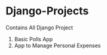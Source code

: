 # Django-Projects
Contains All Django Project


1. Basic Polls App
2. App to Manage Personal Expenses

